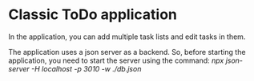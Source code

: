 # Classic ToDo application

In the application, you can add multiple task lists and edit tasks in them.

The application uses a json server as a backend.
So, before starting the application, you need to start the server using the command: 
<i>npx json-server -H localhost -p 3010 -w ./db.json</i>
